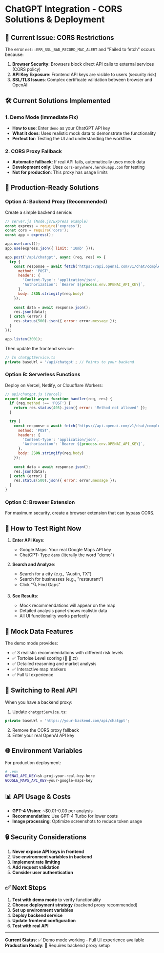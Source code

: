# ChatGPT Integration - CORS Solutions & Deployment

## 🚨 **Current Issue: CORS Restrictions**

The error `net::ERR_SSL_BAD_RECORD_MAC_ALERT` and "Failed to fetch" occurs because:

1. **Browser Security**: Browsers block direct API calls to external services (CORS policy)
2. **API Key Exposure**: Frontend API keys are visible to users (security risk)
3. **SSL/TLS Issues**: Complex certificate validation between browser and OpenAI

## 🛠️ **Current Solutions Implemented**

### 1. **Demo Mode (Immediate Fix)**
- **How to use**: Enter `demo` as your ChatGPT API key
- **What it does**: Uses realistic mock data to demonstrate the functionality
- **Perfect for**: Testing the UI and understanding the workflow

### 2. **CORS Proxy Fallback**
- **Automatic fallback**: If real API fails, automatically uses mock data
- **Development only**: Uses `cors-anywhere.herokuapp.com` for testing
- **Not for production**: This proxy has usage limits

## 🚀 **Production-Ready Solutions**

### Option A: Backend Proxy (Recommended)

Create a simple backend service:

```javascript
// server.js (Node.js/Express example)
const express = require('express');
const cors = require('cors');
const app = express();

app.use(cors());
app.use(express.json({ limit: '10mb' }));

app.post('/api/chatgpt', async (req, res) => {
  try {
    const response = await fetch('https://api.openai.com/v1/chat/completions', {
      method: 'POST',
      headers: {
        'Content-Type': 'application/json',
        'Authorization': `Bearer ${process.env.OPENAI_API_KEY}`,
      },
      body: JSON.stringify(req.body)
    });
    
    const data = await response.json();
    res.json(data);
  } catch (error) {
    res.status(500).json({ error: error.message });
  }
});

app.listen(3001);
```

Then update the frontend service:
```typescript
// In chatgptService.ts
private baseUrl = '/api/chatgpt'; // Points to your backend
```

### Option B: Serverless Functions

Deploy on Vercel, Netlify, or Cloudflare Workers:

```javascript
// api/chatgpt.js (Vercel)
export default async function handler(req, res) {
  if (req.method !== 'POST') {
    return res.status(405).json({ error: 'Method not allowed' });
  }

  try {
    const response = await fetch('https://api.openai.com/v1/chat/completions', {
      method: 'POST',
      headers: {
        'Content-Type': 'application/json',
        'Authorization': `Bearer ${process.env.OPENAI_API_KEY}`,
      },
      body: JSON.stringify(req.body)
    });
    
    const data = await response.json();
    res.json(data);
  } catch (error) {
    res.status(500).json({ error: error.message });
  }
}
```

### Option C: Browser Extension

For maximum security, create a browser extension that can bypass CORS.

## 📝 **How to Test Right Now**

1. **Enter API Keys**:
   - Google Maps: Your real Google Maps API key
   - ChatGPT: Type `demo` (literally the word "demo")

2. **Search and Analyze**:
   - Search for a city (e.g., "Austin, TX")
   - Search for businesses (e.g., "restaurant")
   - Click "🔍 Find Gaps"

3. **See Results**:
   - Mock recommendations will appear on the map
   - Detailed analysis panel shows realistic data
   - All UI functionality works perfectly

## 🎯 **Mock Data Features**

The demo mode provides:
- ✅ 3 realistic recommendations with different risk levels
- ✅ Tortoise Level scoring (🐢 🐇 ⚖️)
- ✅ Detailed reasoning and market analysis
- ✅ Interactive map markers
- ✅ Full UI experience

## 🔄 **Switching to Real API**

When you have a backend proxy:

1. Update `chatgptService.ts`:
```typescript
private baseUrl = 'https://your-backend.com/api/chatgpt';
```

2. Remove the CORS proxy fallback
3. Enter your real OpenAI API key

## 🌐 **Environment Variables**

For production deployment:

```bash
# .env
OPENAI_API_KEY=sk-proj-your-real-key-here
GOOGLE_MAPS_API_KEY=your-google-maps-key
```

## 📊 **API Usage & Costs**

- **GPT-4 Vision**: ~$0.01-0.03 per analysis
- **Recommendation**: Use GPT-4 Turbo for lower costs
- **Image processing**: Optimize screenshots to reduce token usage

## 🔒 **Security Considerations**

1. **Never expose API keys in frontend**
2. **Use environment variables in backend**
3. **Implement rate limiting**
4. **Add request validation**
5. **Consider user authentication**

## ✅ **Next Steps**

1. **Test with demo mode** to verify functionality
2. **Choose deployment strategy** (backend proxy recommended)
3. **Set up environment variables**
4. **Deploy backend service**
5. **Update frontend configuration**
6. **Test with real API**

---

**Current Status**: ✅ Demo mode working - Full UI experience available  
**Production Ready**: 🔄 Requires backend proxy setup
